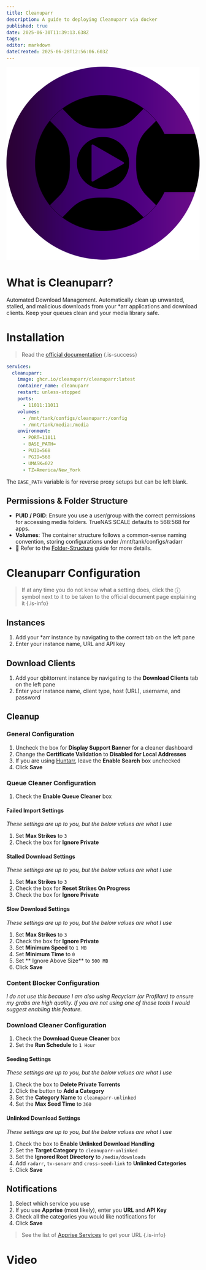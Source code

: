 ```yaml
---
title: Cleanuparr
description: A guide to deploying Cleanuparr via docker
published: true
date: 2025-06-30T11:39:13.638Z
tags: 
editor: markdown
dateCreated: 2025-06-28T12:56:06.603Z
---
```


![cleanuparr.png](/cleanuparr.png)

# What is Cleanuparr?

Automated Download Management. Automatically clean up unwanted, stalled, and malicious downloads from your \*arr applications and download clients. Keep your queues clean and your media library safe.

# Installation

> Read the [official documentation](https://cleanuparr.github.io/Cleanuparr/docs/)
{.is-success}


```yaml
services:
  cleanuparr:
    image: ghcr.io/cleanuparr/cleanuparr:latest
    container_name: cleanuparr
    restart: unless-stopped
    ports:
      - 11011:11011
    volumes:
      - /mnt/tank/configs/cleanuparr:/config
      - /mnt/tank/media:/media
    environment:
      - PORT=11011
      - BASE_PATH=
      - PUID=568
      - PGID=568
      - UMASK=022
      - TZ=America/New_York
```

The `BASE_PATH` variable is for reverse proxy setups but can be left blank.

## Permissions & Folder Structure

- **PUID / PGID**: Ensure you use a user/group with the correct permissions for accessing media folders. TrueNAS SCALE defaults to 568:568 for apps.
- **Volumes**: The container structure follows a common-sense naming convention, storing configurations under /mnt/tank/configs/radarr
- 📌 Refer to the [Folder-Structure](/Folder-Structure) guide for more details.


# Cleanuparr Configuration
> If at any time you do not know what a setting does, click the ⓘ symbol next to it to be taken to the official document page explaining it
{.is-info}

## Instances
1. Add your \*arr instance by navigating to the correct tab on the left pane
1. Enter your instance name, URL and API key

## Download Clients
1. Add your qbittorrent instance by navigating to the **Download Clients** tab on the left pane
1. Enter your instance name, client type, host (URL), username, and password

## Cleanup
### General Configuration
1. Uncheck the box for **Display Support Banner** for a cleaner dashboard
1. Change the **Certificate Validation** to **Disabled for Local Addresses** 
1. If you are using [Huntarr](/huntarr), leave the **Enable Search** box unchecked
1. Click **Save**

### Queue Cleaner Configuration
1. Check the **Enable Queue Cleaner** box

#### Failed Import Settings
*These settings are up to you, but the below values are what I use*

1. Set **Max Strikes** to `3`
1. Check the box for **Ignore Private**

#### Stalled Download Settings
*These settings are up to you, but the below values are what I use*

1. Set **Max Strikes** to `3`
1. Check the box for **Reset Strikes On Progress**
1. Check the box for **Ignore Private**

#### Slow Download Settings
*These settings are up to you, but the below values are what I use*

1. Set **Max Strikes** to `3`
1. Check the box for **Ignore Private**
1. Set **Minimum Speed** to `1 MB`
1. Set **Minimum Time** to `0`
1. Set ** Ignore Above Size** to `500 MB`
1. Click **Save**

### Content Blocker Configuration
*I do not use this because I am also using Recyclarr (or Profilarr) to ensure my grabs are high quality. If you are not using one of those tools I would suggest enabling this feature.*

### Download Cleaner Configuration
1. Check the **Download Queue Cleaner** box
1. Set the **Run Schedule** to `1 Hour`

#### Seeding Settings
*These settings are up to you, but the below values are what I use*

1. Check the box to **Delete Private Torrents**
1. Click the button to **Add a Category**
1. Set the **Category Name** to `cleanuparr-unlinked`
1. Set the **Max Seed Time** to `360`

#### Unlinked Download Settings
*These settings are up to you, but the below values are what I use*

1. Check the box to **Enable Unlinked Download Handling**
1. Set the **Target Category** to `cleanuparr-unlinked`
1. Set the **Ignored Root Directory** to `/media/downloads`
1. Add `radarr`, `tv-sonarr` and `cross-seed-link` to **Unlinked Categories**
1. Click **Save**

## Notifications

1. Select which service you use
1. If you use **Apprise** (most likely), enter you **URL** and **API Key**
1. Check all the categories you would like notifications for
1. Click **Save**

> See the list of [Apprise Services](https://github.com/caronc/apprise/wiki) to get your URL
{.is-info}


# Video










